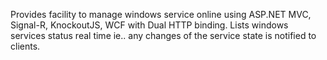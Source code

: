 Provides facility to manage windows service online using ASP.NET MVC, Signal-R, KnockoutJS, WCF with Dual HTTP binding. Lists windows services status real time ie.. any changes of the service state is notified to clients. 
